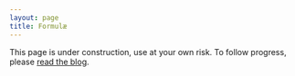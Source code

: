 ```yaml
---
layout: page
title: Formulæ
---
```

<aside>
  This page is under construction, use at your own risk. To follow progress,
  please <a href="/#blog">read the blog</a>.
<aside>

<script type='module' src='formulæ.js' />
